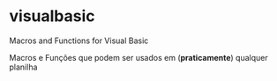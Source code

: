 # visualbasic
Macros and Functions for Visual Basic

Macros e Funções que podem ser usados em (**praticamente**) qualquer planilha
